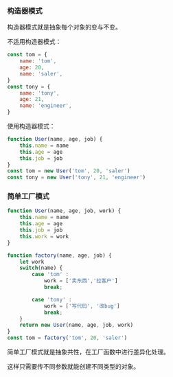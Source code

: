 ### 构造器模式

构造器模式就是抽象每个对象的变与不变。

不适用构造器模式：

```javascript
const tom = {
    name: 'tom',
    age: 20,
    name: 'saler',
}
const tony = {
    name: 'tony',
    age: 21,
    name: 'engineer',
}
```

使用构造器模式：
```javascript
function User(name, age, job) {
    this.name = name
    this.age = age
    this.job = job
}
const tom = new User('tom', 20, 'saler')
const tony = new User('tony', 21, 'engineer')
```

### 简单工厂模式

```javascript
function User(name, age, job, work) {
    this.name = name
    this.age = age
    this.job = job
    this.work = work
}

function factory(name, age, job) {
    let work
    switch(name) {
        case 'tom' :
            work = ['卖东西','拉客户']
            break;

        case 'tony' :
            work = ['写代码', '改bug']
            break;    
    }
    return new User(name, age, job, work)
}
const tom = factory('tom', 20, 'saler')
```

简单工厂模式就是抽象共性，在工厂函数中进行差异化处理。

这样只需要传不同参数就能创建不同类型的对象。
